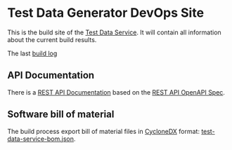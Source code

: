 # Test Data Generator DevOps Site

This is the build site of the [Test Data Service](https://github.com/datengaertnerei/test-data-service). It will contain all information about the current build results.

The last [build log](mvn-build.log.txt)

## API Documentation

There is a [REST API Documentation](api.html) based on the [REST API OpenAPI Spec](test-data-service-oas.json).

## Software bill of material

The build process export bill of material files in [CycloneDX](https://cyclonedx.org/) format: [test-data-service-bom.json](test-data-service-bom.json).